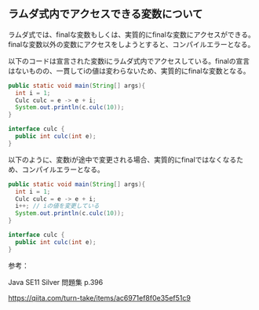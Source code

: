 ## ラムダ式内でアクセスできる変数について

ラムダ式では、finalな変数もしくは、実質的にfinalな変数にアクセスができる。
finalな変数以外の変数にアクセスをしようとすると、コンパイルエラーとなる。

以下のコードは宣言された変数iにラムダ式内でアクセスしている。finalの宣言はないものの、一貫してiの値は変わらないため、実質的にfinalな変数となる。

```Java
public static void main(String[] args){
  int i = 1;
  Culc culc = e -> e + i;
  System.out.println(c.culc(10));
}

interface culc {
  public int culc(int e);
}

```

以下のように、変数iが途中で変更される場合、実質的にfinalではなくなるため、コンパイルエラーとなる。

```Java
public static void main(String[] args){
  int i = 1;
  Culc culc = e -> e + i; 
  i++; // iの値を変更している
  System.out.println(c.culc(10)); 
}

interface culc {
  public int culc(int e);
}
```

参考：

Java SE11 Silver 問題集 p.396

https://qiita.com/turn-take/items/ac6971ef8f0e35ef51c9
